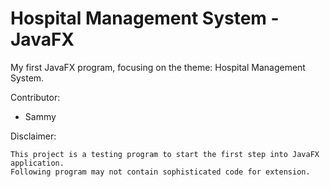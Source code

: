 # Hospital Management System - JavaFX
My first JavaFX program, focusing on the theme: Hospital Management System.

Contributor:
- Sammy

Disclaimer:
```
This project is a testing program to start the first step into JavaFX application.
Following program may not contain sophisticated code for extension.
```
